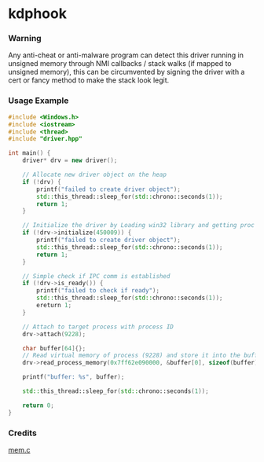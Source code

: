 # kdphook
### Warning
Any anti-cheat or anti-malware program can detect this driver running in unsigned memory through NMI callbacks / stack walks (if mapped to unsigned memory), this can be circumvented by signing the driver with a cert or fancy method to make the stack look legit. 
### Usage Example
```c++
#include <Windows.h>
#include <iostream>
#include <thread>
#include "driver.hpp" 

int main() {
    driver* drv = new driver();

    // Allocate new driver object on the heap
    if (!drv) {
        printf("failed to create driver object");
        std::this_thread::sleep_for(std::chrono::seconds(1));
        return 1;
    }

    // Initialize the driver by Loading win32 library and getting proc address of IPC routine
    if (!drv->initialize(450009)) {
        printf("failed to create driver object");
        std::this_thread::sleep_for(std::chrono::seconds(1));
        return 1;
    }

    // Simple check if IPC comm is established
    if (!drv->is_ready()) {
        printf("failed to check if ready");
        std::this_thread::sleep_for(std::chrono::seconds(1));
        ereturn 1;
    }

    // Attach to target process with process ID
    drv->attach(9228);

    char buffer[64]{};
    // Read virtual memory of process (9228) and store it into the buffer
    drv->read_process_memory(0x7ff62e090000, &buffer[0], sizeof(buffer));

    printf("buffer: %s", buffer);

    std::this_thread::sleep_for(std::chrono::seconds(1));

    return 0;
}
```
### Credits
[mem.c](https://www.unknowncheats.me/forum/anti-cheat-bypass/444289-read-process-physical-memory-attach.html)
